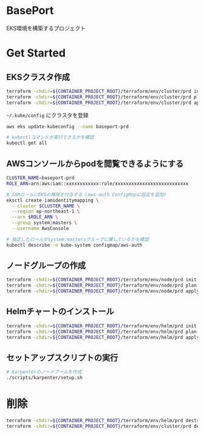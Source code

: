 # BasePort

EKS環境を構築するプロジェクト


# Get Started

## EKSクラスタ作成

```bash
terraform -chdir=${CONTAINER_PROJECT_ROOT}/terraform/env/cluster/prd init
terraform -chdir=${CONTAINER_PROJECT_ROOT}/terraform/env/cluster/prd plan
terraform -chdir=${CONTAINER_PROJECT_ROOT}/terraform/env/cluster/prd apply -auto-approve
```

`~/.kube/config` にクラスタを登録

```bash
aws eks update-kubeconfig --name baseport-prd

# kubectlコマンドが実行できるかを確認
kubectl get all
```

## AWSコンソールからpodを閲覧できるようにする

```bash
CLUSTER_NAME=baseport-prd
ROLE_ARN=arn:aws:iam::xxxxxxxxxxxx:role/xxxxxxxxxxxxxxxxxxxxxxxxxxx

# IAMロールにEKSの権限を付与する (aws-auth ConfigMapに設定を追加)
eksctl create iamidentitymapping \
  --cluster $CLUSTER_NAME \
  --region ap-northeast-1 \
  --arn $ROLE_ARN \
  --group system:masters \
  --username AwsConsole

# 指定したロールがsystem:mastersグループに属しているかを確認
kubectl describe -n kube-system configmap/aws-auth
```

## ノードグループの作成

```bash
terraform -chdir=${CONTAINER_PROJECT_ROOT}/terraform/env/node/prd init
terraform -chdir=${CONTAINER_PROJECT_ROOT}/terraform/env/node/prd plan
terraform -chdir=${CONTAINER_PROJECT_ROOT}/terraform/env/node/prd apply -auto-approve
```

## Helmチャートのインストール

```bash
terraform -chdir=${CONTAINER_PROJECT_ROOT}/terraform/env/helm/prd init
terraform -chdir=${CONTAINER_PROJECT_ROOT}/terraform/env/helm/prd plan
terraform -chdir=${CONTAINER_PROJECT_ROOT}/terraform/env/helm/prd apply -auto-approve
```

## セットアップスクリプトの実行

```bash
# Karpenterのノードプールを作成
./scripts/karpenter/setup.sh
```


# 削除

```bash
terraform -chdir=${CONTAINER_PROJECT_ROOT}/terraform/env/helm/prd destroy -auto-approve
terraform -chdir=${CONTAINER_PROJECT_ROOT}/terraform/env/cluster/prd destroy -auto-approve
```